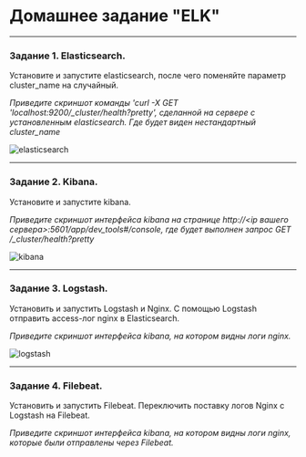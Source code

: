 # Домашнее задание "ELK"

---

### Задание 1. Elasticsearch. 

Установите и запустите elasticsearch, после чего поменяйте параметр cluster_name на случайный. 

*Приведите скриншот команды 'curl -X GET 'localhost:9200/_cluster/health?pretty', сделанной на сервере с установленным elasticsearch. 
Где будет виден нестандартный cluster_name*

![elasticsearch](https://user-images.githubusercontent.com/105008137/183308095-d3d0e480-082c-436f-a84e-c1613525de79.png "elasticsearch")


---

### Задание 2. Kibana.

Установите и запустите kibana.

*Приведите скриншот интерфейса kibana на странице http://<ip вашего сервера>:5601/app/dev_tools#/console, где будет выполнен запрос GET /_cluster/health?pretty*

![kibana](https://user-images.githubusercontent.com/105008137/183309636-d4e76a42-f252-49a2-806c-38010debcceb.png "kibana")


---

### Задание 3. Logstash.

Установить и запустить Logstash и Nginx. С помощью Logstash отправить access-лог nginx в Elasticsearch. 

*Приведите скриншот интерфейса kibana, на котором видны логи nginx.*

![logstash](https://user-images.githubusercontent.com/105008137/183875246-94377d19-1686-47ed-9844-ec7063a42624.png "logstash")


---

### Задание 4. Filebeat. 

Установить и запустить Filebeat. Переключить поставку логов Nginx с Logstash на Filebeat. 

*Приведите скриншот интерфейса kibana, на котором видны логи nginx, которые были отправлены через Filebeat.*


